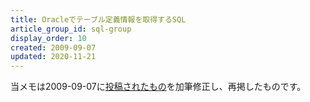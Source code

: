 ```yaml
---
title: Oracleでテーブル定義情報を取得するSQL
article_group_id: sql-group
display_order: 10
created: 2009-09-07
updated: 2020-11-21
---
```

当メモは2009-09-07に[投稿されたもの](https://npnl.hatenablog.jp/entry/20090907/1252296298)を加筆修正し、再掲したものです。